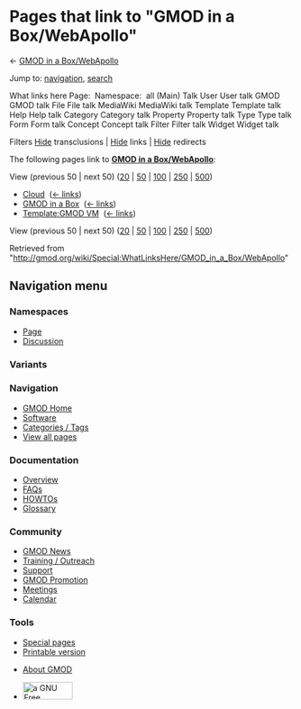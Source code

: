 <div id="mw-page-base" class="noprint">

</div>

<div id="mw-head-base" class="noprint">

</div>

<div id="content" class="mw-body" role="main">

<span id="top"></span>

<div id="mw-js-message" style="display:none;">

</div>



# <span dir="auto">Pages that link to "GMOD in a Box/WebApollo"</span>

<div id="bodyContent">

<div id="contentSub">

← [GMOD in a
Box/WebApollo](/wiki/GMOD_in_a_Box/WebApollo "GMOD in a Box/WebApollo")

</div>

<div id="jump-to-nav" class="mw-jump">

Jump to: [navigation](#mw-navigation), [search](#p-search)

</div>

<div id="mw-content-text">

What links here Page:  Namespace:  all (Main) Talk User User talk GMOD
GMOD talk File File talk MediaWiki MediaWiki talk Template Template talk
Help Help talk Category Category talk Property Property talk Type Type
talk Form Form talk Concept Concept talk Filter Filter talk Widget
Widget talk

Filters
[Hide](/mediawiki/index.php?title=Special:WhatLinksHere/GMOD_in_a_Box/WebApollo&hidetrans=1 "Special:WhatLinksHere/GMOD in a Box/WebApollo")
transclusions \|
[Hide](/mediawiki/index.php?title=Special:WhatLinksHere/GMOD_in_a_Box/WebApollo&hidelinks=1 "Special:WhatLinksHere/GMOD in a Box/WebApollo")
links \|
[Hide](/mediawiki/index.php?title=Special:WhatLinksHere/GMOD_in_a_Box/WebApollo&hideredirs=1 "Special:WhatLinksHere/GMOD in a Box/WebApollo")
redirects

The following pages link to **[GMOD in a
Box/WebApollo](/wiki/GMOD_in_a_Box/WebApollo "GMOD in a Box/WebApollo")**:

View (previous 50 \| next 50)
([20](/mediawiki/index.php?title=Special:WhatLinksHere/GMOD_in_a_Box/WebApollo&limit=20 "Special:WhatLinksHere/GMOD in a Box/WebApollo")
\|
[50](/mediawiki/index.php?title=Special:WhatLinksHere/GMOD_in_a_Box/WebApollo&limit=50 "Special:WhatLinksHere/GMOD in a Box/WebApollo")
\|
[100](/mediawiki/index.php?title=Special:WhatLinksHere/GMOD_in_a_Box/WebApollo&limit=100 "Special:WhatLinksHere/GMOD in a Box/WebApollo")
\|
[250](/mediawiki/index.php?title=Special:WhatLinksHere/GMOD_in_a_Box/WebApollo&limit=250 "Special:WhatLinksHere/GMOD in a Box/WebApollo")
\|
[500](/mediawiki/index.php?title=Special:WhatLinksHere/GMOD_in_a_Box/WebApollo&limit=500 "Special:WhatLinksHere/GMOD in a Box/WebApollo"))

- [Cloud](/wiki/Cloud "Cloud") ‎ <span class="mw-whatlinkshere-tools">([←
  links](/mediawiki/index.php?title=Special:WhatLinksHere&target=Cloud "Special:WhatLinksHere"))</span>
- [GMOD in a Box](/wiki/GMOD_in_a_Box "GMOD in a Box") ‎
  <span class="mw-whatlinkshere-tools">([←
  links](/mediawiki/index.php?title=Special:WhatLinksHere&target=GMOD+in+a+Box "Special:WhatLinksHere"))</span>
- [Template:GMOD VM](/wiki/Template:GMOD_VM "Template:GMOD VM") ‎
  <span class="mw-whatlinkshere-tools">([←
  links](/mediawiki/index.php?title=Special:WhatLinksHere&target=Template%3AGMOD+VM "Special:WhatLinksHere"))</span>

View (previous 50 \| next 50)
([20](/mediawiki/index.php?title=Special:WhatLinksHere/GMOD_in_a_Box/WebApollo&limit=20 "Special:WhatLinksHere/GMOD in a Box/WebApollo")
\|
[50](/mediawiki/index.php?title=Special:WhatLinksHere/GMOD_in_a_Box/WebApollo&limit=50 "Special:WhatLinksHere/GMOD in a Box/WebApollo")
\|
[100](/mediawiki/index.php?title=Special:WhatLinksHere/GMOD_in_a_Box/WebApollo&limit=100 "Special:WhatLinksHere/GMOD in a Box/WebApollo")
\|
[250](/mediawiki/index.php?title=Special:WhatLinksHere/GMOD_in_a_Box/WebApollo&limit=250 "Special:WhatLinksHere/GMOD in a Box/WebApollo")
\|
[500](/mediawiki/index.php?title=Special:WhatLinksHere/GMOD_in_a_Box/WebApollo&limit=500 "Special:WhatLinksHere/GMOD in a Box/WebApollo"))

</div>

<div class="printfooter">

Retrieved from
"<http://gmod.org/wiki/Special:WhatLinksHere/GMOD_in_a_Box/WebApollo>"

</div>

<div id="catlinks" class="catlinks catlinks-allhidden">

</div>

<div class="visualClear">

</div>

</div>

</div>

<div id="mw-navigation">

## Navigation menu

<div id="mw-head">



<div id="left-navigation">

<div id="p-namespaces" class="vectorTabs" role="navigation"
aria-labelledby="p-namespaces-label">

### Namespaces

- <span id="ca-nstab-main"><a href="/wiki/GMOD_in_a_Box/WebApollo" accesskey="c"
  title="View the content page [c]">Page</a></span>
- <span id="ca-talk"><a
  href="/mediawiki/index.php?title=Talk:GMOD_in_a_Box/WebApollo&amp;action=edit&amp;redlink=1"
  accesskey="t"
  title="Discussion about the content page [t]">Discussion</a></span>

</div>

<div id="p-variants" class="vectorMenu emptyPortlet" role="navigation"
aria-labelledby="p-variants-label">

### 

### Variants[](#)

<div class="menu">

</div>

</div>

</div>

<div id="right-navigation">





</div>



</div>

</div>

</div>

<div id="mw-panel">

<div id="p-logo" role="banner">

<a href="/wiki/Main_Page"
style="background-image: url(http://gmod.org/images/GMOD-cogs.png);"
title="Visit the main page"></a>

</div>

<div id="p-Navigation" class="portal" role="navigation"
aria-labelledby="p-Navigation-label">

### Navigation

<div class="body">

- <span id="n-GMOD-Home">[GMOD Home](/wiki/Main_Page)</span>
- <span id="n-Software">[Software](/wiki/GMOD_Components)</span>
- <span id="n-Categories-.2F-Tags">[Categories /
  Tags](/wiki/Categories)</span>
- <span id="n-View-all-pages">[View all
  pages](/wiki/Special:AllPages)</span>

</div>

</div>

<div id="p-Documentation" class="portal" role="navigation"
aria-labelledby="p-Documentation-label">

### Documentation

<div class="body">

- <span id="n-Overview">[Overview](/wiki/Overview)</span>
- <span id="n-FAQs">[FAQs](/wiki/Category:FAQ)</span>
- <span id="n-HOWTOs">[HOWTOs](/wiki/Category:HOWTO)</span>
- <span id="n-Glossary">[Glossary](/wiki/Glossary)</span>

</div>

</div>

<div id="p-Community" class="portal" role="navigation"
aria-labelledby="p-Community-label">

### Community

<div class="body">

- <span id="n-GMOD-News">[GMOD News](/wiki/GMOD_News)</span>
- <span id="n-Training-.2F-Outreach">[Training /
  Outreach](/wiki/Training_and_Outreach)</span>
- <span id="n-Support">[Support](/wiki/Support)</span>
- <span id="n-GMOD-Promotion">[GMOD
  Promotion](/wiki/GMOD_Promotion)</span>
- <span id="n-Meetings">[Meetings](/wiki/Meetings)</span>
- <span id="n-Calendar">[Calendar](/wiki/Calendar)</span>

</div>

</div>

<div id="p-tb" class="portal" role="navigation"
aria-labelledby="p-tb-label">

### Tools

<div class="body">

- <span id="t-specialpages"><a href="/wiki/Special:SpecialPages" accesskey="q"
  title="A list of all special pages [q]">Special pages</a></span>
- <span id="t-print"><a
  href="/mediawiki/index.php?title=Special:WhatLinksHere/GMOD_in_a_Box/WebApollo&amp;printable=yes"
  rel="alternate" accesskey="p"
  title="Printable version of this page [p]">Printable version</a></span>

</div>

</div>

</div>

</div>

<div id="footer" role="contentinfo">

- <span id="footer-places-about">[About
  GMOD](/wiki/GMOD:About "GMOD:About")</span>

<!-- -->

- <span id="footer-copyrightico">[<img src="http://www.gnu.org/graphics/gfdl-logo-small.png" width="88"
  height="31" alt="a GNU Free Documentation License" />](http://www.gnu.org/licenses/fdl-1.3.html)</span>




</div>
